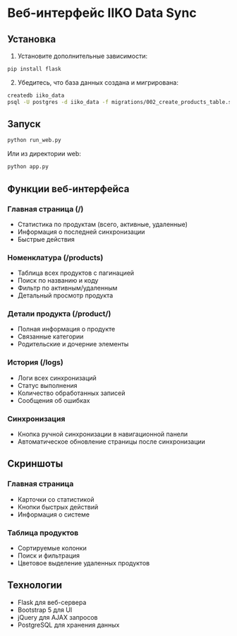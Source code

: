 # Веб-интерфейс IIKO Data Sync

## Установка

1. Установите дополнительные зависимости:
```bash
pip install flask
```

2. Убедитесь, что база данных создана и мигрирована:
```bash
createdb iiko_data
psql -U postgres -d iiko_data -f migrations/002_create_products_table.sql
```

## Запуск

```bash
python run_web.py
```

Или из директории web:
```bash
python app.py
```

## Функции веб-интерфейса

### Главная страница (/)
- Статистика по продуктам (всего, активные, удаленные)
- Информация о последней синхронизации
- Быстрые действия

### Номенклатура (/products)
- Таблица всех продуктов с пагинацией
- Поиск по названию и коду
- Фильтр по активным/удаленным
- Детальный просмотр продукта

### Детали продукта (/product/<id>)
- Полная информация о продукте
- Связанные категории
- Родительские и дочерние элементы

### История (/logs)
- Логи всех синхронизаций
- Статус выполнения
- Количество обработанных записей
- Сообщения об ошибках

### Синхронизация
- Кнопка ручной синхронизации в навигационной панели
- Автоматическое обновление страницы после синхронизации

## Скриншоты

### Главная страница
- Карточки со статистикой
- Кнопки быстрых действий
- Информация о системе

### Таблица продуктов
- Сортируемые колонки
- Поиск и фильтрация
- Цветовое выделение удаленных продуктов

## Технологии

- Flask для веб-сервера
- Bootstrap 5 для UI
- jQuery для AJAX запросов
- PostgreSQL для хранения данных
